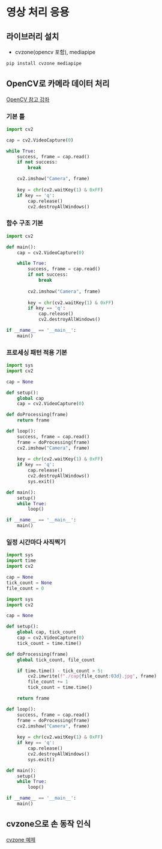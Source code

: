 # 영상 처리 응용
## 라이브러리 설치
- cvzone(opencv 포함), mediapipe
```python
pip install cvzone mediapipe
```

## OpenCV로 카메라 데이터 처리 
[OpenCV 참고 강좌](https://opencv-python.readthedocs.io/en/latest/)

### 기본 틀
```python
import cv2

cap = cv2.VideoCapture(0)

while True:
    success, frame = cap.read()
    if not success:
        break

    cv2.imshow("Camera", frame)
    
    key = chr(cv2.waitKey(1) & 0xFF)
    if key == 'q':
        cap.release()
        cv2.destroyAllWindows()
```

### 함수 구조 기본
```python
import cv2

def main():
    cap = cv2.VideoCapture(0)

    while True:
        success, frame = cap.read()
        if not success:
            break
        
        cv2.imshow("Camera", frame)
        
        key = chr(cv2.waitKey(1) & 0xFF)
        if key == 'q':
            cap.release()
            cv2.destroyAllWindows()

if __name__ == '__main__':
    main()
```

### 프로세싱 패턴 적용 기본
```python
import sys
import cv2

cap = None

def setup():
    global cap
    cap = cv2.VideoCapture(0)

def doProcessing(frame)
    return frame

def loop():
    success, frame = cap.read()
    frame = doProcessing(frame)
    cv2.imshow("Camera", frame)
    
    key = chr(cv2.waitKey(1) & 0xFF)
    if key == 'q':
        cap.release()
        cv2.destroyAllWindows()
        sys.exit()

def main():
    setup()
    while True:
        loop()

if __name__ == '__main__':
    main()
```

### 일정 시간마다 사직찍기
```python
import sys
import time
import cv2

cap = None
tick_count = None
file_count = 0

import sys
import cv2

cap = None

def setup():
    global cap, tick_count
    cap = cv2.VideoCapture(0)
    tick_count = time.time()

def doProcessing(frame)
    global tick_count, file_count

    if time.time() - tick_count > 5:
        cv2.imwrite(f"./cap{file_count:03d}.jpg", frame)
        file_count += 1
        tick_count = time.time()

    return frame

def loop():
    success, frame = cap.read()
    frame = doProcessing(frame)
    cv2.imshow("Camera", frame)
    
    key = chr(cv2.waitKey(1) & 0xFF)
    if key == 'q':
        cap.release()
        cv2.destroyAllWindows()
        sys.exit()

def main():
    setup()
    while True:
        loop()

if __name__ == '__main__':
    main()
```

## cvzone으로 손 동작 인식
[cvzone 예제](https://github.com/cvzone/cvzone/tree/master/Examples)
